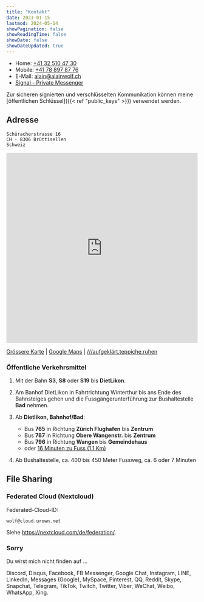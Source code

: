 ```yaml
---
title: "Kontakt"
date: 2023-01-15
lastmod: 2024-05-14
showPagination: false
showReadingTime: false
showDate: false
showDateUpdated: true
---
```

* Home:   [+41 32 510 47 30](tel:+41325104730)
* Mobile: [+41 78 897 87 76](tel:+41788978776)
* E-Mail: [alain@alainwolf.ch](mailto:alain@alainwolf.ch)
* [Signal - Private Messenger](https://signal.me/#eu/mEXHzaYIpE4Ilr4n6w7z7WhP0CoWGs4_ceiSrTNzCri7czEG1WZDpbwCS4s1DYgK)

Zur sicheren signierten und verschlüsselten Kommunikation können meine
[öffentlichen Schlüssel]({{< ref "public_keys" >}}) verwendet werden.

## Adresse

    Schüracherstrasse 16
    CH - 8306 Brüttisellen
    Schweiz

<iframe width="100%" height="500px" frameborder="0" allowfullscreen
    src="https://umap.openstreetmap.fr/de/map/alain-wolf_857467?scaleControl=false&miniMap=false&scrollWheelZoom=false&zoomControl=true&allowEdit=false&moreControl=true&searchControl=null&tilelayersControl=null&embedControl=null&datalayersControl=false&onLoadPanel=none&captionBar=false">
</iframe>

[Grössere Karte](//umap.openstreetmap.fr/de/map/alain-wolf_857467)
 | [Google Maps](https://goo.gl/maps/rUhdonpneNdKjQ6f7) | [///aufgeklärt.teppiche.ruhen](https://w3w.co/aufgeklärt.teppiche.ruhen "What3Words Adresse")

### Öffentliche Verkehrsmittel

1. Mit der Bahn **S3**, **S8** oder **S19** bis **DietLikon**.
1. Am Banhof DietLikon in Fahrtrichtung Winterthur bis ans Ende des Bahnsteiges gehen und die Fussgängerunterführung zur Bushaltestelle **Bad** nehmen.
1. Ab **Dietlikon, Bahnhof/Bad**:

    * Bus **765** in Richtung **Zürich Flughafen** bis **Zentrum**
    * Bus **787** in Richtung **Obere Wangenstr.** bis **Zentrum**
    * Bus **796** in Richtung **Wangen** bis **Gemeindehaus**
    * oder [16 Minuten zu Fuss (1.1 Km)](https://maps.app.goo.gl/ej8YJZmKV5np16kYA)

1. Ab Bushaltestelle, ca. 400 bis 450 Meter Fussweg, ca. 6 oder 7 Minuten

## File Sharing

### Federated Cloud (Nextcloud)

Federated-Cloud-ID:

    wolf@cloud.urown.net

Siehe <https://nextcloud.com/de/federation/>.

### Sorry

Du wirst mich nicht finden auf ...

Discord,
Disqus,
Facebook,
FB Messenger,
Google Chat,
Instagram,
LINE,
LinkedIn,
Messages (Google),
MySpace,
Pinterest,
QQ,
Reddit,
Skype,
Snapchat,
Telegram,
TikTok,
Twitch,
Twitter,
Viber,
WeChat,
Weibo,
WhatsApp,
Xing.
